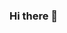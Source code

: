 ### Hi there 👋

<!--
**w1ll-dev/w1ll-dev** is a ✨ _special_ ✨ repository because its `README.md` (this file) appears on your GitHub profile.

Contact me on
[LinkedIn](https://www.linkedin.com/in/will-marcio)

![Will GitHub stats](https://github-readme-stats.vercel.app/api?w1ll-dev=anuraghazra)](https://github.com/anuraghazra/github-readme-stats)
Here are some ideas to get you started:

<details>
  <summary> <b> Things to know about me! </b> <i>(click to expand!)</i> </summary>
  
  <br>
    hidden
<details>
- 🔭 I’m currently working on ...
- 🌱 I’m currently learning ...
- 👯 I’m looking to collaborate on ...
- 🤔 I’m looking for help with ...
- 💬 Ask me about ...
- 📫 How to reach me: ...
- 😄 Pronouns: ...
- ⚡ Fun fact: ...
-->
